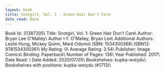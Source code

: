 ```yaml
---
layout: book
title: Snotgirl, Vol. 1 - Green Hair Don't Care
date_read: None
---
```


Book Id: 31387205\ 
Title: Snotgirl, Vol. 1: Green Hair Don't Care\ 
Author: Bryan Lee O'Malley\ 
Author l-f: O'Malley, Bryan Lee\ 
Additional Authors: Leslie Hung, Mickey Quinn, Maré Odomo\ 
ISBN: 1534300368\ 
ISBN13: 9781534300361\ 
My Rating: 0\ 
Average Rating: 3.54\ 
Publisher: Image Comics\ 
Binding: Paperback\ 
Number of Pages: 136\ 
Year Published: 2017\ 
Date Read: \ 
Date Added: 2020/07/05\ 
Bookshelves: kupka-wstydu\ 
Bookshelves with positions: kupka-wstydu (#1713)\ 

